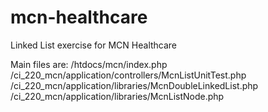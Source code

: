 mcn-healthcare
==============

Linked List exercise for MCN Healthcare

Main files are:
/htdocs/mcn/index.php
/ci_220_mcn/application/controllers/McnListUnitTest.php
/ci_220_mcn/application/libraries/McnDoubleLinkedList.php
/ci_220_mcn/application/libraries/McnListNode.php
